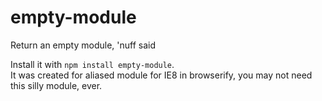 empty-module
============

Return an empty module, 'nuff said

Install it with `npm install empty-module`.  
It was created for aliased module for IE8 in browserify, you may not need this silly module, ever.
